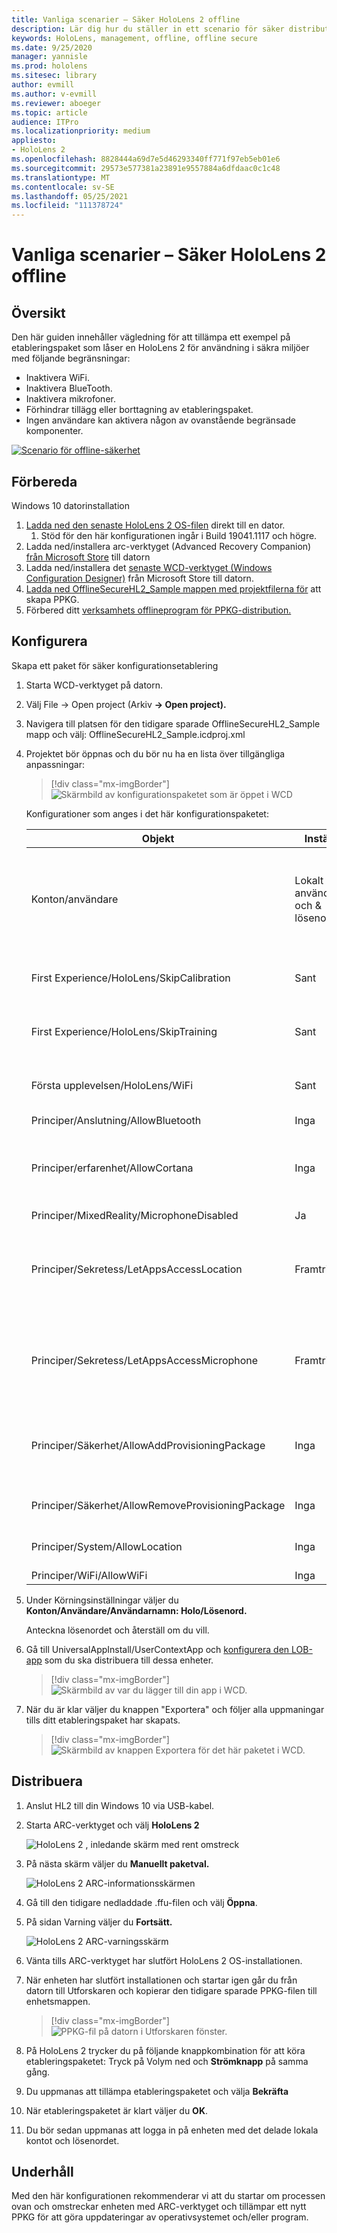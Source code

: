 ```yaml
---
title: Vanliga scenarier – Säker HoloLens 2 offline
description: Lär dig hur du ställer in ett scenario för säker distribution offline och appdistribution med etablering för HoloLens-enheter.
keywords: HoloLens, management, offline, offline secure
ms.date: 9/25/2020
manager: yannisle
ms.prod: hololens
ms.sitesec: library
author: evmill
ms.author: v-evmill
ms.reviewer: aboeger
ms.topic: article
audience: ITPro
ms.localizationpriority: medium
appliesto:
- HoloLens 2
ms.openlocfilehash: 8828444a69d7e5d46293340ff771f97eb5eb01e6
ms.sourcegitcommit: 29573e577381a23891e9557884a6dfdaac0c1c48
ms.translationtype: MT
ms.contentlocale: sv-SE
ms.lasthandoff: 05/25/2021
ms.locfileid: "111378724"
---
```

# <a name="common-scenarios--offline-secure-hololens-2"></a>Vanliga scenarier – Säker HoloLens 2 offline

## <a name="overview"></a>Översikt

Den här guiden innehåller vägledning för att tillämpa ett exempel på etableringspaket som låser en HoloLens 2 för användning i säkra miljöer med följande begränsningar:

-   Inaktivera WiFi.
-   Inaktivera BlueTooth.
-   Inaktivera mikrofoner.
-   Förhindrar tillägg eller borttagning av etableringspaket.
-   Ingen användare kan aktivera någon av ovanstående begränsade komponenter.

[![Scenario för offline-säkerhet ](./images/deployment-guides-revised-scenario-c-01.png)](./images/deployment-guides-revised-scenario-c-01.png#lightbox)

## <a name="prepare"></a>Förbereda

Windows 10 datorinstallation
1. [Ladda ned den senaste HoloLens 2 OS-filen](https://aka.ms/hololens2download) direkt till en dator. 
   1. Stöd för den här konfigurationen ingår i Build 19041.1117 och högre.
1. Ladda ned/installera arc-verktyget (Advanced Recovery Companion) [från Microsoft Store](https://www.microsoft.com/store/productId/9P74Z35SFRS8) till datorn
1. Ladda ned/installera det [senaste WCD-verktyget (Windows Configuration Designer)](https://www.microsoft.com/p/windows-configuration-designer/9nblggh4tx22?activetab=pivot:overviewtab) från Microsoft Store till datorn.
1. [Ladda ned OfflineSecureHL2_Sample mappen med projektfilerna för](https://aka.ms/HoloLensDocs-SecureOfflineSample) att skapa PPKG.
1. Förbered ditt [verksamhets offlineprogram för PPKG-distribution.](app-deploy-provisioning-package.md) 


## <a name="configure"></a>Konfigurera

Skapa ett paket för säker konfigurationsetablering

1. Starta WCD-verktyget på datorn.
1. Välj File -> Open project (Arkiv **-> Open project).**
  1. Navigera till platsen för den tidigare sparade OfflineSecureHL2_Sample mapp och välj: OfflineSecureHL2_Sample.icdproj.xml
1. Projektet bör öppnas och du bör nu ha en lista över tillgängliga anpassningar:

   > [!div class="mx-imgBorder"]
   > ![Skärmbild av konfigurationspaketet som är öppet i WCD](images/offline-secure-sample-wcd.png)

   Konfigurationer som anges i det här konfigurationspaketet:
   
   |     Objekt                                                |     Inställning                       |     Beskrivning                                                                                                                    |
   |---------------------------------------------------------|-----------------------------------|------------------------------------------------------------------------------------------------------------------------------------|
   |     Konton/användare                                    |     Lokalt användarnamn och & lösenord    |     För dessa offlineenheter måste ett enda användarnamn och lösenord anges och delas av alla användare av enheten.          |
   |     First Experience/HoloLens/SkipCalibration       |     Sant                          |     Hoppar över kalibrering endast under den första enhetskonfigurationen                                                                             |
   |     First Experience/HoloLens/SkipTraining          |     Sant                          |     Hoppar över enhetsträning under den inledande enhetskonfigurationen                                                                              |
   |     Första upplevelsen/HoloLens/WiFi                  |     Sant                          |     Hoppar Wi-Fi konfigurationen under den inledande enhetskonfigurationen                                                                                 |
   |     Principer/Anslutning/AllowBluetooth                |     Inga                            |     Inaktiverar Bluetooth                                                                                                             |
   |     Principer/erfarenhet/AllowCortana                    |     Inga                            |     Inaktiverar Cortana (för att eliminera potentiella problem eftersom mikrofonerna är inaktiverade)                                          |
   |     Principer/MixedReality/MicrophoneDisabled            |     Ja                           |     Inaktiverar mikrofon                                                                                                            |
   |     Principer/Sekretess/LetAppsAccessLocation              |     Framtrigt neka                    |     Förhindrar att appar försöker komma åt platsdata (för att eliminera potentiella problem eftersom Platsspårning är inaktiverat)    |
   |     Principer/Sekretess/LetAppsAccessMicrophone            |     Framtrigt neka                    |     Förhindrar att appar försöker komma åt mikrofoner (för att eliminera potentiella problem eftersom mikrofonerna är inaktiverade)           |
   |     Principer/Säkerhet/AllowAddProvisioningPackage       |     Inga                            |     Förhindrar att alla lägger till etableringspaket som kan försöka åsidosätta låsta principer.                         |
   |     Principer/Säkerhet/AllowRemoveProvisioningPackage    |     Inga                            |     Förhindrar att någon tar bort det låsta etableringspaketet.                                                           |
   |     Principer/System/AllowLocation                       |     Inga                            |     Förhindrar att enheten försöker spåra platsdata.                                                                        |
   |     Principer/WiFi/AllowWiFi                             |     Inga                            |     Inaktiverar Wi-Fi                                                                                                                 |

1. Under Körningsinställningar väljer du **Konton/Användare/Användarnamn: Holo/Lösenord.**

   Anteckna lösenordet och återställ om du vill.

1. Gå till UniversalAppInstall/UserContextApp och [konfigurera den LOB-app](app-deploy-provisioning-package.md) som du ska distribuera till dessa enheter.

   > [!div class="mx-imgBorder"]
   > ![Skärmbild av var du lägger till din app i WCD.](images/offline-secure-sample-wcd-usercontextapp2.png)

1. När du är klar väljer du knappen "Exportera" och följer alla uppmaningar tills ditt etableringspaket har skapats.

   > [!div class="mx-imgBorder"]
   > ![Skärmbild av knappen Exportera för det här paketet i WCD.](images/offline-secure-sample-wcd-export.png)

## <a name="deploy"></a>Distribuera

1. Anslut HL2 till din Windows 10 via USB-kabel.
1. Starta ARC-verktyget och välj **HoloLens 2**

   ![HoloLens 2 , inledande skärm med rent omstreck](images/ARC2.png)

1. På nästa skärm väljer du **Manuellt paketval.**

   ![HoloLens 2 ARC-informationsskärmen](images/arc_device_info.png)

1. Gå till den tidigare nedladdade .ffu-filen och välj **Öppna**.
1. På sidan Varning väljer du **Fortsätt.**

   ![HoloLens 2 ARC-varningsskärm](images/arc_warning.png)

1. Vänta tills ARC-verktyget har slutfört HoloLens 2 OS-installationen.
1. När enheten har slutfört installationen och startar igen går du från datorn till Utforskaren och kopierar den tidigare sparade PPKG-filen till enhetsmappen.

   > [!div class="mx-imgBorder"]
   > ![PPKG-fil på datorn i Utforskaren fönster.](images/offline-secure-file-explorer.png)

1. På HoloLens 2 trycker du på följande knappkombination för  att köra etableringspaketet: Tryck på Volym ned och **Strömknapp** på samma gång.
1. Du uppmanas att tillämpa etableringspaketet och välja **Bekräfta**
1. När etableringspaketet är klart väljer du **OK**.
1. Du bör sedan uppmanas att logga in på enheten med det delade lokala kontot och lösenordet.

## <a name="maintain"></a>Underhåll

Med den här konfigurationen rekommenderar vi att du startar om processen ovan och omstreckar enheten med ARC-verktyget och tillämpar ett nytt PPKG för att göra uppdateringar av operativsystemet och/eller program.
